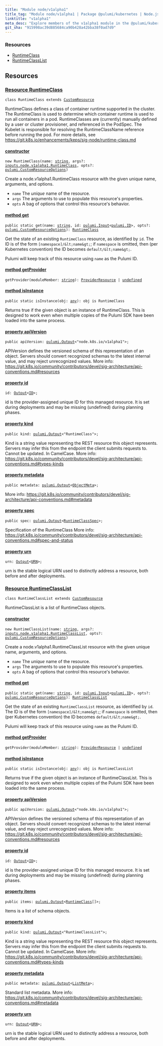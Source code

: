 ```yaml
---
title: "Module node/v1alpha1"
title_tag: "Module node/v1alpha1 | Package @pulumi/kubernetes | Node.js SDK"
linktitle: "v1alpha1"
meta_desc: "Explore members of the v1alpha1 module in the @pulumi/kubernetes package."
git_sha: "915998ac39d885684ca90b428a42bba38f0ad7d9"
---
```


<!-- WARNING: this page was generated by a tool. Do not edit it by hand. -->
<!-- To change it, please see https://github.com/pulumi/docs/tree/master/tools/tscdocgen. -->




<h3>Resources</h3>
<ul class="api">
    <li><a href="#RuntimeClass"><span class="symbol resource"></span>RuntimeClass</a></li>
    <li><a href="#RuntimeClassList"><span class="symbol resource"></span>RuntimeClassList</a></li>
</ul>




<h2 id="resources">Resources</h2>
<h3 class="pdoc-module-header" id="RuntimeClass" data-link-title="RuntimeClass">
    <a href="https://github.com/pulumi/pulumi-kubernetes/blob/915998ac39d885684ca90b428a42bba38f0ad7d9/sdk/nodejs/node/v1alpha1/RuntimeClass.ts#L18">
        Resource <strong>RuntimeClass</strong>
    </a>
</h3>

<pre class="highlight"><code><span class='kr'>class</span> <span class='nx'>RuntimeClass</span> <span class='kr'>extends</span> <a href='/docs/reference/pkg/nodejs/pulumi/pulumi/#CustomResource'>CustomResource</a></code></pre>

RuntimeClass defines a class of container runtime supported in the cluster. The RuntimeClass
is used to determine which container runtime is used to run all containers in a pod.
RuntimeClasses are (currently) manually defined by a user or cluster provisioner, and
referenced in the PodSpec. The Kubelet is responsible for resolving the RuntimeClassName
reference before running the pod.  For more details, see
https://git.k8s.io/enhancements/keps/sig-node/runtime-class.md

<h4 class="pdoc-member-header" id="RuntimeClass-constructor">
<a class="pdoc-child-name" href="https://github.com/pulumi/pulumi-kubernetes/blob/915998ac39d885684ca90b428a42bba38f0ad7d9/sdk/nodejs/node/v1alpha1/RuntimeClass.ts#L75"> <b>constructor</b></a>
</h4>


<pre class="highlight"><code><span class='kd'></span><span class='kd'>new</span> RuntimeClass(name: <span class='kd'><a href='https://developer.mozilla.org/en-US/docs/Web/JavaScript/Reference/Global_Objects/String'>string</a></span>, args?: <a href='/docs/reference/pkg/nodejs/pulumi/kubernetes/types/input/#RuntimeClass'>inputs.node.v1alpha1.RuntimeClass</a>, opts?: <a href='/docs/reference/pkg/nodejs/pulumi/pulumi/#CustomResourceOptions'>pulumi.CustomResourceOptions</a>)</code></pre>


Create a node.v1alpha1.RuntimeClass resource with the given unique name, arguments, and options.

* `name` The _unique_ name of the resource.
* `args` The arguments to use to populate this resource&#39;s properties.
* `opts` A bag of options that control this resource&#39;s behavior.

<h4 class="pdoc-member-header" id="RuntimeClass-get">
<a class="pdoc-child-name" href="https://github.com/pulumi/pulumi-kubernetes/blob/915998ac39d885684ca90b428a42bba38f0ad7d9/sdk/nodejs/node/v1alpha1/RuntimeClass.ts#L58">method <b>get</b></a>
</h4>


<pre class="highlight"><code><span class='kd'>public static </span>get(name: <span class='kd'><a href='https://developer.mozilla.org/en-US/docs/Web/JavaScript/Reference/Global_Objects/String'>string</a></span>, id: <a href='/docs/reference/pkg/nodejs/pulumi/pulumi/#Input'>pulumi.Input</a>&lt;<a href='/docs/reference/pkg/nodejs/pulumi/pulumi/#ID'>pulumi.ID</a>&gt;, opts?: <a href='/docs/reference/pkg/nodejs/pulumi/pulumi/#CustomResourceOptions'>pulumi.CustomResourceOptions</a>): <a href='#RuntimeClass'>RuntimeClass</a></code></pre>


Get the state of an existing `RuntimeClass` resource, as identified by `id`.
The ID is of the form `[namespace]/&lt;name&gt;`; if `namespace` is omitted, then (per
Kubernetes convention) the ID becomes `default/&lt;name&gt;`.

Pulumi will keep track of this resource using `name` as the Pulumi ID.

<h4 class="pdoc-member-header" id="RuntimeClass-getProvider">
<a class="pdoc-child-name" href="https://github.com/pulumi/pulumi-kubernetes/blob/915998ac39d885684ca90b428a42bba38f0ad7d9/sdk/nodejs/node/v1alpha1/RuntimeClass.ts#L18">method <b>getProvider</b></a>
</h4>


<pre class="highlight"><code><span class='kd'></span>getProvider(moduleMember: <span class='kd'><a href='https://developer.mozilla.org/en-US/docs/Web/JavaScript/Reference/Global_Objects/String'>string</a></span>): <a href='/docs/reference/pkg/nodejs/pulumi/pulumi/#ProviderResource'>ProviderResource</a> | <span class='kd'><a href='https://developer.mozilla.org/en-US/docs/Web/JavaScript/Reference/Global_Objects/undefined'>undefined</a></span></code></pre>

<h4 class="pdoc-member-header" id="RuntimeClass-isInstance">
<a class="pdoc-child-name" href="https://github.com/pulumi/pulumi-kubernetes/blob/915998ac39d885684ca90b428a42bba38f0ad7d9/sdk/nodejs/node/v1alpha1/RuntimeClass.ts#L69">method <b>isInstance</b></a>
</h4>


<pre class="highlight"><code><span class='kd'>public static </span>isInstance(obj: <span class='kd'><a href='https://www.typescriptlang.org/docs/handbook/basic-types.html#any'>any</a></span>): obj is RuntimeClass</code></pre>


Returns true if the given object is an instance of RuntimeClass.  This is designed to work even
when multiple copies of the Pulumi SDK have been loaded into the same process.

<h4 class="pdoc-member-header" id="RuntimeClass-apiVersion">
<a class="pdoc-child-name" href="https://github.com/pulumi/pulumi-kubernetes/blob/915998ac39d885684ca90b428a42bba38f0ad7d9/sdk/nodejs/node/v1alpha1/RuntimeClass.ts#L25">property <b>apiVersion</b></a>
</h4>

<pre class="highlight"><code><span class='kd'>public </span>apiVersion: <a href='/docs/reference/pkg/nodejs/pulumi/pulumi/#Output'>pulumi.Output</a>&lt;<span class='s2'>"node.k8s.io/v1alpha1"</span>&gt;;</code></pre>

APIVersion defines the versioned schema of this representation of an object. Servers should
convert recognized schemas to the latest internal value, and may reject unrecognized
values. More info:
https://git.k8s.io/community/contributors/devel/sig-architecture/api-conventions.md#resources

<h4 class="pdoc-member-header" id="RuntimeClass-id">
<a class="pdoc-child-name" href="https://github.com/pulumi/pulumi-kubernetes/blob/915998ac39d885684ca90b428a42bba38f0ad7d9/sdk/nodejs/node/v1alpha1/RuntimeClass.ts#L18">property <b>id</b></a>
</h4>

<pre class="highlight"><code><span class='kd'></span>id: <a href='/docs/reference/pkg/nodejs/pulumi/pulumi/#Output'>Output</a>&lt;<a href='/docs/reference/pkg/nodejs/pulumi/pulumi/#ID'>ID</a>&gt;;</code></pre>

id is the provider-assigned unique ID for this managed resource.  It is set during
deployments and may be missing (undefined) during planning phases.

<h4 class="pdoc-member-header" id="RuntimeClass-kind">
<a class="pdoc-child-name" href="https://github.com/pulumi/pulumi-kubernetes/blob/915998ac39d885684ca90b428a42bba38f0ad7d9/sdk/nodejs/node/v1alpha1/RuntimeClass.ts#L33">property <b>kind</b></a>
</h4>

<pre class="highlight"><code><span class='kd'>public </span>kind: <a href='/docs/reference/pkg/nodejs/pulumi/pulumi/#Output'>pulumi.Output</a>&lt;<span class='s2'>"RuntimeClass"</span>&gt;;</code></pre>

Kind is a string value representing the REST resource this object represents. Servers may
infer this from the endpoint the client submits requests to. Cannot be updated. In
CamelCase. More info:
https://git.k8s.io/community/contributors/devel/sig-architecture/api-conventions.md#types-kinds

<h4 class="pdoc-member-header" id="RuntimeClass-metadata">
<a class="pdoc-child-name" href="https://github.com/pulumi/pulumi-kubernetes/blob/915998ac39d885684ca90b428a42bba38f0ad7d9/sdk/nodejs/node/v1alpha1/RuntimeClass.ts#L39">property <b>metadata</b></a>
</h4>

<pre class="highlight"><code><span class='kd'>public </span>metadata: <a href='/docs/reference/pkg/nodejs/pulumi/pulumi/#Output'>pulumi.Output</a>&lt;<a href='/docs/reference/pkg/nodejs/pulumi/kubernetes/types/output/#ObjectMeta'>ObjectMeta</a>&gt;;</code></pre>

More info:
https://git.k8s.io/community/contributors/devel/sig-architecture/api-conventions.md#metadata

<h4 class="pdoc-member-header" id="RuntimeClass-spec">
<a class="pdoc-child-name" href="https://github.com/pulumi/pulumi-kubernetes/blob/915998ac39d885684ca90b428a42bba38f0ad7d9/sdk/nodejs/node/v1alpha1/RuntimeClass.ts#L45">property <b>spec</b></a>
</h4>

<pre class="highlight"><code><span class='kd'>public </span>spec: <a href='/docs/reference/pkg/nodejs/pulumi/pulumi/#Output'>pulumi.Output</a>&lt;<a href='/docs/reference/pkg/nodejs/pulumi/kubernetes/types/output/#RuntimeClassSpec'>RuntimeClassSpec</a>&gt;;</code></pre>

Specification of the RuntimeClass More info:
https://git.k8s.io/community/contributors/devel/sig-architecture/api-conventions.md#spec-and-status

<h4 class="pdoc-member-header" id="RuntimeClass-urn">
<a class="pdoc-child-name" href="https://github.com/pulumi/pulumi-kubernetes/blob/915998ac39d885684ca90b428a42bba38f0ad7d9/sdk/nodejs/node/v1alpha1/RuntimeClass.ts#L18">property <b>urn</b></a>
</h4>

<pre class="highlight"><code><span class='kd'></span>urn: <a href='/docs/reference/pkg/nodejs/pulumi/pulumi/#Output'>Output</a>&lt;<a href='/docs/reference/pkg/nodejs/pulumi/pulumi/#URN'>URN</a>&gt;;</code></pre>

urn is the stable logical URN used to distinctly address a resource, both before and after
deployments.

<h3 class="pdoc-module-header" id="RuntimeClassList" data-link-title="RuntimeClassList">
    <a href="https://github.com/pulumi/pulumi-kubernetes/blob/915998ac39d885684ca90b428a42bba38f0ad7d9/sdk/nodejs/node/v1alpha1/RuntimeClassList.ts#L13">
        Resource <strong>RuntimeClassList</strong>
    </a>
</h3>

<pre class="highlight"><code><span class='kr'>class</span> <span class='nx'>RuntimeClassList</span> <span class='kr'>extends</span> <a href='/docs/reference/pkg/nodejs/pulumi/pulumi/#CustomResource'>CustomResource</a></code></pre>

RuntimeClassList is a list of RuntimeClass objects.

<h4 class="pdoc-member-header" id="RuntimeClassList-constructor">
<a class="pdoc-child-name" href="https://github.com/pulumi/pulumi-kubernetes/blob/915998ac39d885684ca90b428a42bba38f0ad7d9/sdk/nodejs/node/v1alpha1/RuntimeClassList.ts#L69"> <b>constructor</b></a>
</h4>


<pre class="highlight"><code><span class='kd'></span><span class='kd'>new</span> RuntimeClassList(name: <span class='kd'><a href='https://developer.mozilla.org/en-US/docs/Web/JavaScript/Reference/Global_Objects/String'>string</a></span>, args?: <a href='/docs/reference/pkg/nodejs/pulumi/kubernetes/types/input/#RuntimeClassList'>inputs.node.v1alpha1.RuntimeClassList</a>, opts?: <a href='/docs/reference/pkg/nodejs/pulumi/pulumi/#CustomResourceOptions'>pulumi.CustomResourceOptions</a>)</code></pre>


Create a node.v1alpha1.RuntimeClassList resource with the given unique name, arguments, and options.

* `name` The _unique_ name of the resource.
* `args` The arguments to use to populate this resource&#39;s properties.
* `opts` A bag of options that control this resource&#39;s behavior.

<h4 class="pdoc-member-header" id="RuntimeClassList-get">
<a class="pdoc-child-name" href="https://github.com/pulumi/pulumi-kubernetes/blob/915998ac39d885684ca90b428a42bba38f0ad7d9/sdk/nodejs/node/v1alpha1/RuntimeClassList.ts#L52">method <b>get</b></a>
</h4>


<pre class="highlight"><code><span class='kd'>public static </span>get(name: <span class='kd'><a href='https://developer.mozilla.org/en-US/docs/Web/JavaScript/Reference/Global_Objects/String'>string</a></span>, id: <a href='/docs/reference/pkg/nodejs/pulumi/pulumi/#Input'>pulumi.Input</a>&lt;<a href='/docs/reference/pkg/nodejs/pulumi/pulumi/#ID'>pulumi.ID</a>&gt;, opts?: <a href='/docs/reference/pkg/nodejs/pulumi/pulumi/#CustomResourceOptions'>pulumi.CustomResourceOptions</a>): <a href='#RuntimeClassList'>RuntimeClassList</a></code></pre>


Get the state of an existing `RuntimeClassList` resource, as identified by `id`.
The ID is of the form `[namespace]/&lt;name&gt;`; if `namespace` is omitted, then (per
Kubernetes convention) the ID becomes `default/&lt;name&gt;`.

Pulumi will keep track of this resource using `name` as the Pulumi ID.

<h4 class="pdoc-member-header" id="RuntimeClassList-getProvider">
<a class="pdoc-child-name" href="https://github.com/pulumi/pulumi-kubernetes/blob/915998ac39d885684ca90b428a42bba38f0ad7d9/sdk/nodejs/node/v1alpha1/RuntimeClassList.ts#L13">method <b>getProvider</b></a>
</h4>


<pre class="highlight"><code><span class='kd'></span>getProvider(moduleMember: <span class='kd'><a href='https://developer.mozilla.org/en-US/docs/Web/JavaScript/Reference/Global_Objects/String'>string</a></span>): <a href='/docs/reference/pkg/nodejs/pulumi/pulumi/#ProviderResource'>ProviderResource</a> | <span class='kd'><a href='https://developer.mozilla.org/en-US/docs/Web/JavaScript/Reference/Global_Objects/undefined'>undefined</a></span></code></pre>

<h4 class="pdoc-member-header" id="RuntimeClassList-isInstance">
<a class="pdoc-child-name" href="https://github.com/pulumi/pulumi-kubernetes/blob/915998ac39d885684ca90b428a42bba38f0ad7d9/sdk/nodejs/node/v1alpha1/RuntimeClassList.ts#L63">method <b>isInstance</b></a>
</h4>


<pre class="highlight"><code><span class='kd'>public static </span>isInstance(obj: <span class='kd'><a href='https://www.typescriptlang.org/docs/handbook/basic-types.html#any'>any</a></span>): obj is RuntimeClassList</code></pre>


Returns true if the given object is an instance of RuntimeClassList.  This is designed to work even
when multiple copies of the Pulumi SDK have been loaded into the same process.

<h4 class="pdoc-member-header" id="RuntimeClassList-apiVersion">
<a class="pdoc-child-name" href="https://github.com/pulumi/pulumi-kubernetes/blob/915998ac39d885684ca90b428a42bba38f0ad7d9/sdk/nodejs/node/v1alpha1/RuntimeClassList.ts#L20">property <b>apiVersion</b></a>
</h4>

<pre class="highlight"><code><span class='kd'>public </span>apiVersion: <a href='/docs/reference/pkg/nodejs/pulumi/pulumi/#Output'>pulumi.Output</a>&lt;<span class='s2'>"node.k8s.io/v1alpha1"</span>&gt;;</code></pre>

APIVersion defines the versioned schema of this representation of an object. Servers should
convert recognized schemas to the latest internal value, and may reject unrecognized
values. More info:
https://git.k8s.io/community/contributors/devel/sig-architecture/api-conventions.md#resources

<h4 class="pdoc-member-header" id="RuntimeClassList-id">
<a class="pdoc-child-name" href="https://github.com/pulumi/pulumi-kubernetes/blob/915998ac39d885684ca90b428a42bba38f0ad7d9/sdk/nodejs/node/v1alpha1/RuntimeClassList.ts#L13">property <b>id</b></a>
</h4>

<pre class="highlight"><code><span class='kd'></span>id: <a href='/docs/reference/pkg/nodejs/pulumi/pulumi/#Output'>Output</a>&lt;<a href='/docs/reference/pkg/nodejs/pulumi/pulumi/#ID'>ID</a>&gt;;</code></pre>

id is the provider-assigned unique ID for this managed resource.  It is set during
deployments and may be missing (undefined) during planning phases.

<h4 class="pdoc-member-header" id="RuntimeClassList-items">
<a class="pdoc-child-name" href="https://github.com/pulumi/pulumi-kubernetes/blob/915998ac39d885684ca90b428a42bba38f0ad7d9/sdk/nodejs/node/v1alpha1/RuntimeClassList.ts#L25">property <b>items</b></a>
</h4>

<pre class="highlight"><code><span class='kd'>public </span>items: <a href='/docs/reference/pkg/nodejs/pulumi/pulumi/#Output'>pulumi.Output</a>&lt;<a href='/docs/reference/pkg/nodejs/pulumi/kubernetes/types/output/#RuntimeClass'>RuntimeClass</a>[]&gt;;</code></pre>

Items is a list of schema objects.

<h4 class="pdoc-member-header" id="RuntimeClassList-kind">
<a class="pdoc-child-name" href="https://github.com/pulumi/pulumi-kubernetes/blob/915998ac39d885684ca90b428a42bba38f0ad7d9/sdk/nodejs/node/v1alpha1/RuntimeClassList.ts#L33">property <b>kind</b></a>
</h4>

<pre class="highlight"><code><span class='kd'>public </span>kind: <a href='/docs/reference/pkg/nodejs/pulumi/pulumi/#Output'>pulumi.Output</a>&lt;<span class='s2'>"RuntimeClassList"</span>&gt;;</code></pre>

Kind is a string value representing the REST resource this object represents. Servers may
infer this from the endpoint the client submits requests to. Cannot be updated. In
CamelCase. More info:
https://git.k8s.io/community/contributors/devel/sig-architecture/api-conventions.md#types-kinds

<h4 class="pdoc-member-header" id="RuntimeClassList-metadata">
<a class="pdoc-child-name" href="https://github.com/pulumi/pulumi-kubernetes/blob/915998ac39d885684ca90b428a42bba38f0ad7d9/sdk/nodejs/node/v1alpha1/RuntimeClassList.ts#L39">property <b>metadata</b></a>
</h4>

<pre class="highlight"><code><span class='kd'>public </span>metadata: <a href='/docs/reference/pkg/nodejs/pulumi/pulumi/#Output'>pulumi.Output</a>&lt;<a href='/docs/reference/pkg/nodejs/pulumi/kubernetes/types/output/#ListMeta'>ListMeta</a>&gt;;</code></pre>

Standard list metadata. More info:
https://git.k8s.io/community/contributors/devel/sig-architecture/api-conventions.md#metadata

<h4 class="pdoc-member-header" id="RuntimeClassList-urn">
<a class="pdoc-child-name" href="https://github.com/pulumi/pulumi-kubernetes/blob/915998ac39d885684ca90b428a42bba38f0ad7d9/sdk/nodejs/node/v1alpha1/RuntimeClassList.ts#L13">property <b>urn</b></a>
</h4>

<pre class="highlight"><code><span class='kd'></span>urn: <a href='/docs/reference/pkg/nodejs/pulumi/pulumi/#Output'>Output</a>&lt;<a href='/docs/reference/pkg/nodejs/pulumi/pulumi/#URN'>URN</a>&gt;;</code></pre>

urn is the stable logical URN used to distinctly address a resource, both before and after
deployments.



